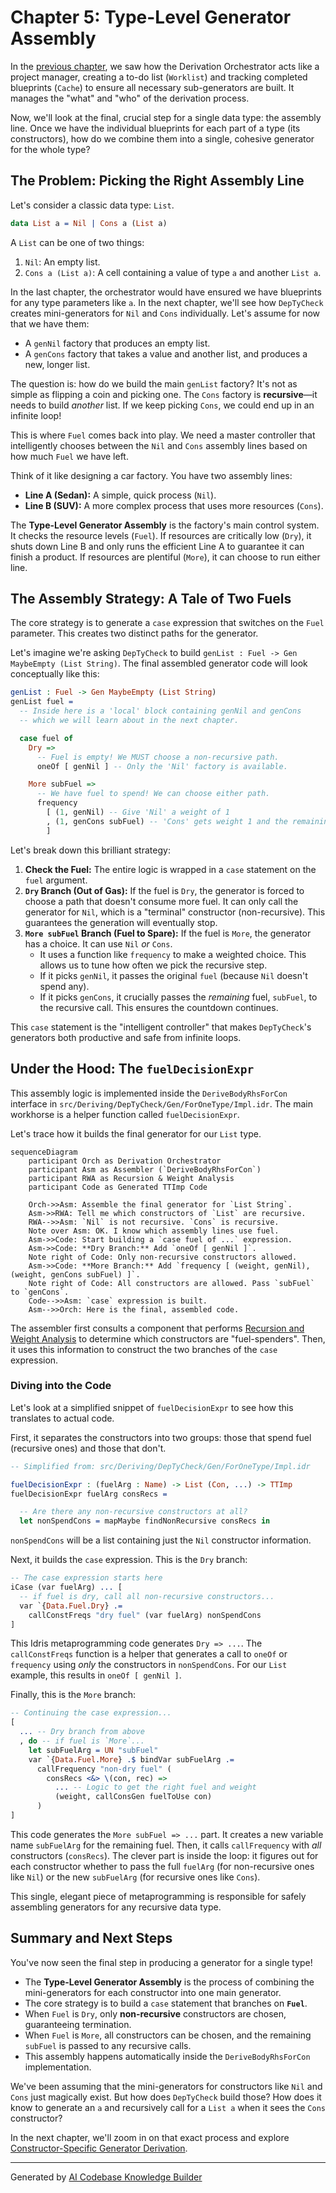 # Chapter 5: Type-Level Generator Assembly

In the [previous chapter](04_derivation_orchestration_.md), we saw how the Derivation Orchestrator acts like a project manager, creating a to-do list (`Worklist`) and tracking completed blueprints (`Cache`) to ensure all necessary sub-generators are built. It manages the "what" and "who" of the derivation process.

Now, we'll look at the final, crucial step for a single data type: the assembly line. Once we have the individual blueprints for each part of a type (its constructors), how do we combine them into a single, cohesive generator for the whole type?

## The Problem: Picking the Right Assembly Line

Let's consider a classic data type: `List`.

```idris
data List a = Nil | Cons a (List a)
```

A `List` can be one of two things:
1.  `Nil`: An empty list.
2.  `Cons a (List a)`: A cell containing a value of type `a` and another `List a`.

In the last chapter, the orchestrator would have ensured we have blueprints for any type parameters like `a`. In the next chapter, we'll see how `DepTyCheck` creates mini-generators for `Nil` and `Cons` individually. Let's assume for now that we have them:
*   A `genNil` factory that produces an empty list.
*   A `genCons` factory that takes a value and another list, and produces a new, longer list.

The question is: how do we build the main `genList` factory? It's not as simple as flipping a coin and picking one. The `Cons` factory is **recursive**—it needs to build *another* list. If we keep picking `Cons`, we could end up in an infinite loop!

This is where `Fuel` comes back into play. We need a master controller that intelligently chooses between the `Nil` and `Cons` assembly lines based on how much `Fuel` we have left.

Think of it like designing a car factory. You have two assembly lines:
*   **Line A (Sedan):** A simple, quick process (`Nil`).
*   **Line B (SUV):** A more complex process that uses more resources (`Cons`).

The **Type-Level Generator Assembly** is the factory's main control system. It checks the resource levels (`Fuel`). If resources are critically low (`Dry`), it shuts down Line B and only runs the efficient Line A to guarantee it can finish a product. If resources are plentiful (`More`), it can choose to run either line.

## The Assembly Strategy: A Tale of Two Fuels

The core strategy is to generate a `case` expression that switches on the `Fuel` parameter. This creates two distinct paths for the generator.

Let's imagine we're asking `DepTyCheck` to build `genList : Fuel -> Gen MaybeEmpty (List String)`. The final assembled generator code will look conceptually like this:

```idris
genList : Fuel -> Gen MaybeEmpty (List String)
genList fuel =
  -- Inside here is a 'local' block containing genNil and genCons
  -- which we will learn about in the next chapter.

  case fuel of
    Dry =>
      -- Fuel is empty! We MUST choose a non-recursive path.
      oneOf [ genNil ] -- Only the 'Nil' factory is available.

    More subFuel =>
      -- We have fuel to spend! We can choose either path.
      frequency
        [ (1, genNil) -- Give 'Nil' a weight of 1
        , (1, genCons subFuel) -- 'Cons' gets weight 1 and the remaining fuel
        ]
```

Let's break down this brilliant strategy:

1.  **Check the Fuel:** The entire logic is wrapped in a `case` statement on the `fuel` argument.
2.  **`Dry` Branch (Out of Gas):** If the fuel is `Dry`, the generator is forced to choose a path that doesn't consume more fuel. It can only call the generator for `Nil`, which is a "terminal" constructor (non-recursive). This guarantees the generation will eventually stop.
3.  **`More subFuel` Branch (Fuel to Spare):** If the fuel is `More`, the generator has a choice. It can use `Nil` *or* `Cons`.
    *   It uses a function like `frequency` to make a weighted choice. This allows us to tune how often we pick the recursive step.
    *   If it picks `genNil`, it passes the original `fuel` (because `Nil` doesn't spend any).
    *   If it picks `genCons`, it crucially passes the *remaining* fuel, `subFuel`, to the recursive call. This ensures the countdown continues.

This `case` statement is the "intelligent controller" that makes `DepTyCheck`'s generators both productive and safe from infinite loops.

## Under the Hood: The `fuelDecisionExpr`

This assembly logic is implemented inside the `DeriveBodyRhsForCon` interface in `src/Deriving/DepTyCheck/Gen/ForOneType/Impl.idr`. The main workhorse is a helper function called `fuelDecisionExpr`.

Let's trace how it builds the final generator for our `List` type.

```mermaid
sequenceDiagram
    participant Orch as Derivation Orchestrator
    participant Asm as Assembler (`DeriveBodyRhsForCon`)
    participant RWA as Recursion & Weight Analysis
    participant Code as Generated TTImp Code

    Orch->>Asm: Assemble the final generator for `List String`.
    Asm->>RWA: Tell me which constructors of `List` are recursive.
    RWA-->>Asm: `Nil` is not recursive. `Cons` is recursive.
    Note over Asm: OK. I know which assembly lines use fuel.
    Asm->>Code: Start building a `case fuel of ...` expression.
    Asm->>Code: **Dry Branch:** Add `oneOf [ genNil ]`.
    Note right of Code: Only non-recursive constructors allowed.
    Asm->>Code: **More Branch:** Add `frequency [ (weight, genNil), (weight, genCons subFuel) ]`.
    Note right of Code: All constructors are allowed. Pass `subFuel` to `genCons`.
    Code-->>Asm: `case` expression is built.
    Asm-->>Orch: Here is the final, assembled code.
```

The assembler first consults a component that performs [Recursion and Weight Analysis](07_recursion_and_weight_analysis_.md) to determine which constructors are "fuel-spenders". Then, it uses this information to construct the two branches of the `case` expression.

### Diving into the Code

Let's look at a simplified snippet of `fuelDecisionExpr` to see how this translates to actual code.

First, it separates the constructors into two groups: those that spend fuel (recursive ones) and those that don't.

```idris
-- Simplified from: src/Deriving/DepTyCheck/Gen/ForOneType/Impl.idr

fuelDecisionExpr : (fuelArg : Name) -> List (Con, ...) -> TTImp
fuelDecisionExpr fuelArg consRecs =

  -- Are there any non-recursive constructors at all?
  let nonSpendCons = mapMaybe findNonRecursive consRecs in
```

`nonSpendCons` will be a list containing just the `Nil` constructor information.

Next, it builds the `case` expression. This is the `Dry` branch:

```idris
-- The case expression starts here
iCase (var fuelArg) ... [
  -- if fuel is dry, call all non-recursive constructors...
  var `{Data.Fuel.Dry} .=
    callConstFreqs "dry fuel" (var fuelArg) nonSpendCons
]
```
This Idris metaprogramming code generates `Dry => ...`. The `callConstFreqs` function is a helper that generates a call to `oneOf` or `frequency` using *only* the constructors in `nonSpendCons`. For our `List` example, this results in `oneOf [ genNil ]`.

Finally, this is the `More` branch:

```idris
-- Continuing the case expression...
[
  ... -- Dry branch from above
  , do -- if fuel is `More`...
    let subFuelArg = UN "subFuel"
    var `{Data.Fuel.More} .$ bindVar subFuelArg .=
      callFrequency "non-dry fuel" (
        consRecs <&> \(con, rec) =>
          ... -- Logic to get the right fuel and weight
          (weight, callConsGen fuelToUse con)
      )
]
```
This code generates the `More subFuel => ...` part. It creates a new variable name `subFuelArg` for the remaining fuel. Then, it calls `callFrequency` with *all* constructors (`consRecs`). The clever part is inside the loop: it figures out for each constructor whether to pass the full `fuelArg` (for non-recursive ones like `Nil`) or the new `subFuelArg` (for recursive ones like `Cons`).

This single, elegant piece of metaprogramming is responsible for safely assembling generators for any recursive data type.

## Summary and Next Steps

You've now seen the final step in producing a generator for a single type!

*   The **Type-Level Generator Assembly** is the process of combining the mini-generators for each constructor into one main generator.
*   The core strategy is to build a `case` statement that branches on **`Fuel`**.
*   When `Fuel` is `Dry`, only **non-recursive** constructors are chosen, guaranteeing termination.
*   When `Fuel` is `More`, all constructors can be chosen, and the remaining `subFuel` is passed to any recursive calls.
*   This assembly happens automatically inside the `DeriveBodyRhsForCon` implementation.

We've been assuming that the mini-generators for constructors like `Nil` and `Cons` just magically exist. But how does `DepTyCheck` build those? How does it know to generate an `a` and recursively call for a `List a` when it sees the `Cons` constructor?

In the next chapter, we'll zoom in on that exact process and explore [Constructor-Specific Generator Derivation](06_constructor_specific_generator_derivation_.md).

---

Generated by [AI Codebase Knowledge Builder](https://github.com/The-Pocket/Tutorial-Codebase-Knowledge)